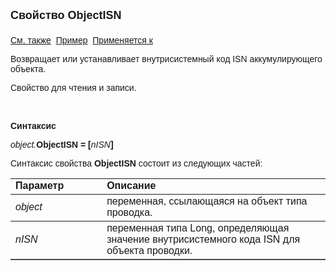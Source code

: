 ﻿<html>
<head>
<title>Проводка\ObjectISN</title>
</head>

<body>

<p><strong><font size="4" face="Arial">Свойство ObjectISN<br>
<br>
</font></strong><font face="Arial"><a href="Object.html">См. также</a>&nbsp;
<u>Пример</u>&nbsp; <a href="../Asfact.html">Применяется к</a></font></p>

<p><font face="Arial">Возвращает или устанавливает внутрисистемный код 
ISN аккумулирующего объекта.</font></p>

<p><font face="Arial">Свойство для чтения и записи.</font></p>

<p class="label">&nbsp;</p>

<p class="label"><font face="Arial"><b>Синтаксис</b></font></p>

<p><font face="Arial"><em>object.</em><strong>ObjectISN = [</strong><em>nISN</em><strong>]</strong></font></p>

<p><font face="Arial">Синтаксис свойства <strong>ObjectISN</strong>
состоит из следующих частей:</font></p>

<table border="1" cellPadding="5" cols="2" frame="below" rules="rows">
<TBODY>
  <tr vAlign="top">
    <td class="label" width="29%"><font face="Arial"><b>Параметр</b></font></td>
    <td class="label" width="71%"><font face="Arial"><strong>Описание</strong></font></td>
  </tr>
  <tr>
    <td width="29%"><font face="Arial"><em>object</em></font></td>
    <td width="71%"><font face="Arial">переменная, ссылающаяся на 
	объект типа проводка.</font></td>
  </tr>
  <tr>
    <td width="29%"><font face="Arial"><em>nISN</em></font></td>
    <td width="71%"><font face="Arial">переменная типа Long, 
	определяющая значение внутрисистемного кода ISN для объекта проводки.</font></td>
  </tr>
</table>
</body>
</html>
